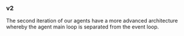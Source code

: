 ### v2

The second iteration of our agents have a more advanced architecture whereby the agent main loop is separated from the event loop.
